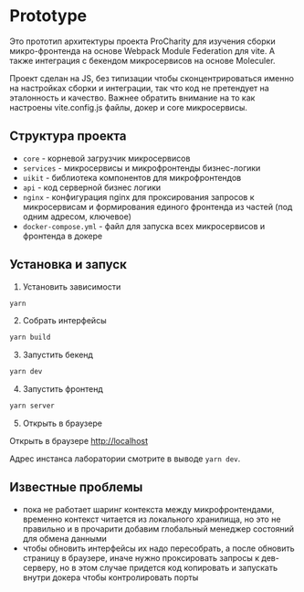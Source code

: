 # Prototype

Это прототип архитектуры проекта ProCharity для изучения сборки микро-фронтенда на основе Webpack Module Federation для vite. А также интеграция с бекендом микросервисов на основе Moleculer.

Проект сделан на JS, без типизации чтобы сконцентрироваться именно на настройках сборки и интеграции, так что код не претендует на эталонность и качество. Важнее обратить внимание на то как настроены vite.config.js файлы, докер и core микросервисы.

## Структура проекта

- `core` - корневой загрузчик микросервисов
- `services` - микросервисы и микрофронтенды бизнес-логики
- `uikit` - библиотека компонентов для микрофронтендов
- `api` - код серверной бизнес логики
- `nginx` - конфигурация nginx для проксирования запросов к микросервисам и формирования единого фронтенда из частей (под одним адресом, ключевое)
- `docker-compose.yml` - файл для запуска всех микросервисов и фронтенда в докере

## Установка и запуск

1. Установить зависимости
```bash
yarn
```

2. Собрать интерфейсы
```bash
yarn build
```

3. Запустить бекенд
```bash
yarn dev
```

4. Запустить фронтенд
```bash
yarn server
```

5. Открыть в браузере

Открыть в браузере [http://localhost](http://localhost)

Адрес инстанса лаборатории смотрите в выводе `yarn dev`.

## Известные проблемы
- пока не работает шаринг контекста между микрофронтендами, временно контекст читается из локального хранилища, но это не правильно и в прочарити добавим глобальный менеджер состояний для обмена данными
- чтобы обновить интерфейсы их надо пересобрать, а после обновить страницу в браузере, иначе нужно проксировать запросы к дев-серверу, но в этом случае придется код копировать и запускать внутри докера чтобы контролировать порты
